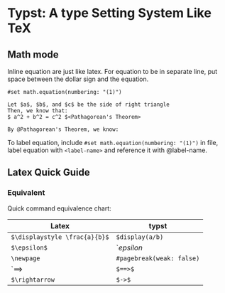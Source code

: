# Typst: A type Setting System Like TeX

## Math mode

Inline equation are just like latex. For equation to be in separate line, put space between the dollar sign and the equation.

```typst
#set math.equation(numbering: "(1)")

Let $a$, $b$, and $c$ be the side of right triangle
Then, we know that:
$ a^2 + b^2 = c^2 $<Pathagorean's Theorem>

By @Pathagorean's Theorem, we know:
```

To label equation, include `#set math.equation(numbering: "(1)")` in file, label equation with `<label-name>` and reference it with @label-name.

## Latex Quick Guide

### Equivalent 

Quick command equivalence chart:

| Latex                         | typst                         |
| -----                         | -----                         |
|`$\displaystyle \frac{a}{b}$`  | `$display(a/b)`               |
|`$\epsilon$`                   | `$epsilon$                    |
|`\newpage`                     | `#pagebreak(weak: false)`     |
|`$\implies$                    | `$==>$`                       |
|`$\rightarrow`                 | `$->$`                        |


